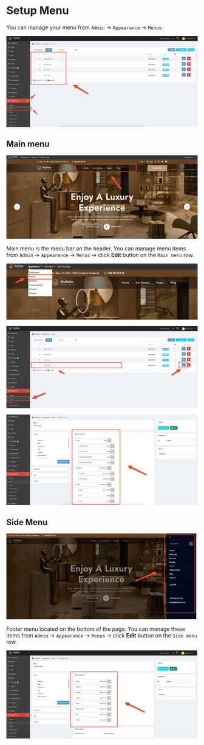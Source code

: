 # Setup Menu

You can manage your menu from `Admin` -> `Appearance` -> `Menus`.

![](./images/menu-1.png)

## Main menu

![](./images/menu-2.png)

Main menu is the menu bar on the header. You can manage menu items from `Admin` -> `Appearance` -> `Menus` -> click **Edit** button on the `Main menu` row.

![](./images/menu-3.png)

![](./images/menu-4.png)

![](./images/menu-5.png)

## Side Menu

![](./images/menu-6.png)

Footer menu located on the bottom of the page. You can manage these items from `Admin` -> `Appearance` -> `Menus` -> click **Edit** button on the `Side menu` row.

![](./images/menu-7.png)